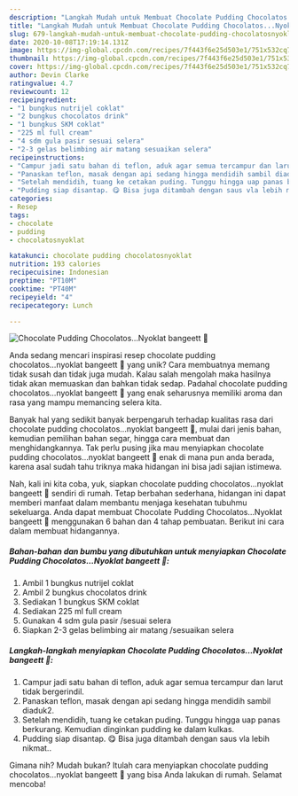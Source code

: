 ```yaml
---
description: "Langkah Mudah untuk Membuat Chocolate Pudding Chocolatos...Nyoklat bangeett 🍫 yang Enak Banget"
title: "Langkah Mudah untuk Membuat Chocolate Pudding Chocolatos...Nyoklat bangeett 🍫 yang Enak Banget"
slug: 679-langkah-mudah-untuk-membuat-chocolate-pudding-chocolatosnyoklat-bangeett-yang-enak-banget
date: 2020-10-08T17:19:14.131Z
image: https://img-global.cpcdn.com/recipes/7f443f6e25d503e1/751x532cq70/chocolate-pudding-chocolatosnyoklat-bangeett-🍫-foto-resep-utama.jpg
thumbnail: https://img-global.cpcdn.com/recipes/7f443f6e25d503e1/751x532cq70/chocolate-pudding-chocolatosnyoklat-bangeett-🍫-foto-resep-utama.jpg
cover: https://img-global.cpcdn.com/recipes/7f443f6e25d503e1/751x532cq70/chocolate-pudding-chocolatosnyoklat-bangeett-🍫-foto-resep-utama.jpg
author: Devin Clarke
ratingvalue: 4.7
reviewcount: 12
recipeingredient:
- "1 bungkus nutrijel coklat"
- "2 bungkus chocolatos drink"
- "1 bungkus SKM coklat"
- "225 ml full cream"
- "4 sdm gula pasir sesuai selera"
- "2-3 gelas belimbing air matang sesuaikan selera"
recipeinstructions:
- "Campur jadi satu bahan di teflon, aduk agar semua tercampur dan larut tidak bergerindil."
- "Panaskan teflon, masak dengan api sedang hingga mendidih sambil diaduk2."
- "Setelah mendidih, tuang ke cetakan puding. Tunggu hingga uap panas berkurang. Kemudian dinginkan pudding ke dalam kulkas."
- "Pudding siap disantap. 😋 Bisa juga ditambah dengan saus vla lebih nikmat.."
categories:
- Resep
tags:
- chocolate
- pudding
- chocolatosnyoklat

katakunci: chocolate pudding chocolatosnyoklat 
nutrition: 193 calories
recipecuisine: Indonesian
preptime: "PT10M"
cooktime: "PT40M"
recipeyield: "4"
recipecategory: Lunch

---
```



![Chocolate Pudding Chocolatos...Nyoklat bangeett 🍫](https://img-global.cpcdn.com/recipes/7f443f6e25d503e1/751x532cq70/chocolate-pudding-chocolatosnyoklat-bangeett-🍫-foto-resep-utama.jpg)

Anda sedang mencari inspirasi resep chocolate pudding chocolatos...nyoklat bangeett 🍫 yang unik? Cara membuatnya memang tidak susah dan tidak juga mudah. Kalau salah mengolah maka hasilnya tidak akan memuaskan dan bahkan tidak sedap. Padahal chocolate pudding chocolatos...nyoklat bangeett 🍫 yang enak seharusnya memiliki aroma dan rasa yang mampu memancing selera kita.

Banyak hal yang sedikit banyak berpengaruh terhadap kualitas rasa dari chocolate pudding chocolatos...nyoklat bangeett 🍫, mulai dari jenis bahan, kemudian pemilihan bahan segar, hingga cara membuat dan menghidangkannya. Tak perlu pusing jika mau menyiapkan chocolate pudding chocolatos...nyoklat bangeett 🍫 enak di mana pun anda berada, karena asal sudah tahu triknya maka hidangan ini bisa jadi sajian istimewa.




Nah, kali ini kita coba, yuk, siapkan chocolate pudding chocolatos...nyoklat bangeett 🍫 sendiri di rumah. Tetap berbahan sederhana, hidangan ini dapat memberi manfaat dalam membantu menjaga kesehatan tubuhmu sekeluarga. Anda dapat membuat Chocolate Pudding Chocolatos...Nyoklat bangeett 🍫 menggunakan 6 bahan dan 4 tahap pembuatan. Berikut ini cara dalam membuat hidangannya.

<!--inarticleads1-->

##### Bahan-bahan dan bumbu yang dibutuhkan untuk menyiapkan Chocolate Pudding Chocolatos...Nyoklat bangeett 🍫:

1. Ambil 1 bungkus nutrijel coklat
1. Ambil 2 bungkus chocolatos drink
1. Sediakan 1 bungkus SKM coklat
1. Sediakan 225 ml full cream
1. Gunakan 4 sdm gula pasir /sesuai selera
1. Siapkan 2-3 gelas belimbing air matang /sesuaikan selera




<!--inarticleads2-->

##### Langkah-langkah menyiapkan Chocolate Pudding Chocolatos...Nyoklat bangeett 🍫:

1. Campur jadi satu bahan di teflon, aduk agar semua tercampur dan larut tidak bergerindil.
1. Panaskan teflon, masak dengan api sedang hingga mendidih sambil diaduk2.
1. Setelah mendidih, tuang ke cetakan puding. Tunggu hingga uap panas berkurang. Kemudian dinginkan pudding ke dalam kulkas.
1. Pudding siap disantap. 😋 Bisa juga ditambah dengan saus vla lebih nikmat..




Gimana nih? Mudah bukan? Itulah cara menyiapkan chocolate pudding chocolatos...nyoklat bangeett 🍫 yang bisa Anda lakukan di rumah. Selamat mencoba!

